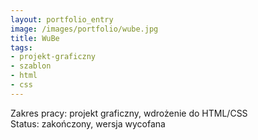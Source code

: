 ```yaml
---
layout: portfolio_entry
image: /images/portfolio/wube.jpg
title: WuBe
tags: 
- projekt-graficzny
- szablon
- html
- css
---
```

Zakres pracy: projekt graficzny, wdrożenie do HTML/CSS <br />
Status: zakończony, wersja wycofana